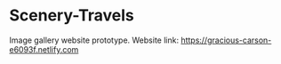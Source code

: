 # Scenery-Travels
Image gallery website prototype.
Website link: https://gracious-carson-e6093f.netlify.com
